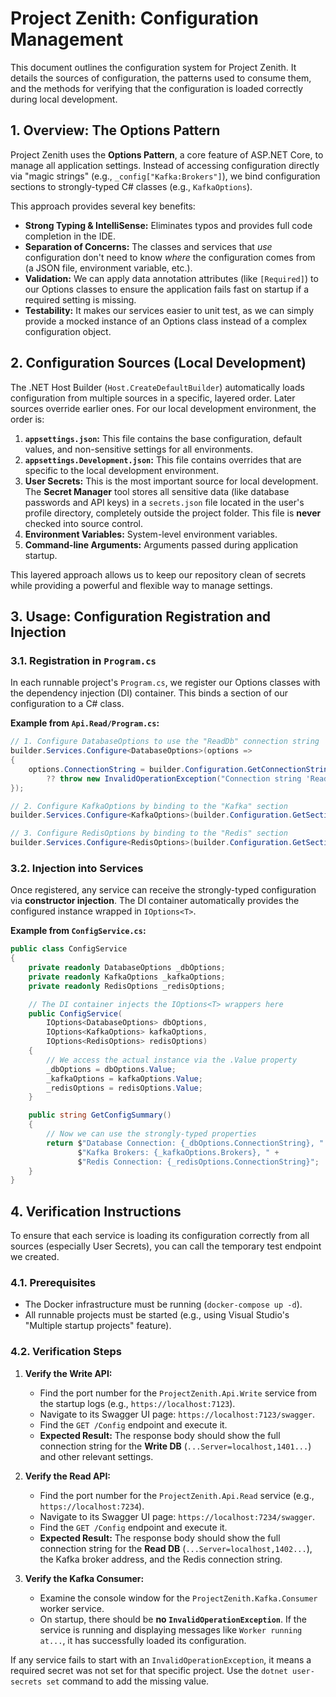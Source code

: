 # Project Zenith: Configuration Management

This document outlines the configuration system for Project Zenith. It details the sources of configuration, the patterns used to consume them, and the methods for verifying that the configuration is loaded correctly during local development.

## 1. Overview: The Options Pattern

Project Zenith uses the **Options Pattern**, a core feature of ASP.NET Core, to manage all application settings. Instead of accessing configuration directly via "magic strings" (e.g., `_config["Kafka:Brokers"]`), we bind configuration sections to strongly-typed C# classes (e.g., `KafkaOptions`).

This approach provides several key benefits:

- **Strong Typing & IntelliSense:** Eliminates typos and provides full code completion in the IDE.
- **Separation of Concerns:** The classes and services that _use_ configuration don't need to know _where_ the configuration comes from (a JSON file, environment variable, etc.).
- **Validation:** We can apply data annotation attributes (like `[Required]`) to our Options classes to ensure the application fails fast on startup if a required setting is missing.
- **Testability:** It makes our services easier to unit test, as we can simply provide a mocked instance of an Options class instead of a complex configuration object.

## 2. Configuration Sources (Local Development)

The .NET Host Builder (`Host.CreateDefaultBuilder`) automatically loads configuration from multiple sources in a specific, layered order. Later sources override earlier ones. For our local development environment, the order is:

1.  **`appsettings.json`:** This file contains the base configuration, default values, and non-sensitive settings for all environments.
2.  **`appsettings.Development.json`:** This file contains overrides that are specific to the local development environment.
3.  **User Secrets:** This is the most important source for local development. The **Secret Manager** tool stores all sensitive data (like database passwords and API keys) in a `secrets.json` file located in the user's profile directory, completely outside the project folder. This file is **never** checked into source control.
4.  **Environment Variables:** System-level environment variables.
5.  **Command-line Arguments:** Arguments passed during application startup.

This layered approach allows us to keep our repository clean of secrets while providing a powerful and flexible way to manage settings.

## 3. Usage: Configuration Registration and Injection

### 3.1. Registration in `Program.cs`

In each runnable project's `Program.cs`, we register our Options classes with the dependency injection (DI) container. This binds a section of our configuration to a C# class.

**Example from `Api.Read/Program.cs`:**

```csharp
// 1. Configure DatabaseOptions to use the "ReadDb" connection string
builder.Services.Configure<DatabaseOptions>(options =>
{
    options.ConnectionString = builder.Configuration.GetConnectionString("ReadDb")
        ?? throw new InvalidOperationException("Connection string 'ReadDb' not found.");
});

// 2. Configure KafkaOptions by binding to the "Kafka" section
builder.Services.Configure<KafkaOptions>(builder.Configuration.GetSection("Kafka"));

// 3. Configure RedisOptions by binding to the "Redis" section
builder.Services.Configure<RedisOptions>(builder.Configuration.GetSection("Redis"));
```

### 3.2. Injection into Services

Once registered, any service can receive the strongly-typed configuration via **constructor injection**. The DI container automatically provides the configured instance wrapped in `IOptions<T>`.

**Example from `ConfigService.cs`:**

```csharp
public class ConfigService
{
    private readonly DatabaseOptions _dbOptions;
    private readonly KafkaOptions _kafkaOptions;
    private readonly RedisOptions _redisOptions;

    // The DI container injects the IOptions<T> wrappers here
    public ConfigService(
        IOptions<DatabaseOptions> dbOptions,
        IOptions<KafkaOptions> kafkaOptions,
        IOptions<RedisOptions> redisOptions)
    {
        // We access the actual instance via the .Value property
        _dbOptions = dbOptions.Value;
        _kafkaOptions = kafkaOptions.Value;
        _redisOptions = redisOptions.Value;
    }

    public string GetConfigSummary()
    {
        // Now we can use the strongly-typed properties
        return $"Database Connection: {_dbOptions.ConnectionString}, " +
               $"Kafka Brokers: {_kafkaOptions.Brokers}, " +
               $"Redis Connection: {_redisOptions.ConnectionString}";
    }
}
```

## 4. Verification Instructions

To ensure that each service is loading its configuration correctly from all sources (especially User Secrets), you can call the temporary test endpoint we created.

### 4.1. Prerequisites

- The Docker infrastructure must be running (`docker-compose up -d`).
- All runnable projects must be started (e.g., using Visual Studio's "Multiple startup projects" feature).

### 4.2. Verification Steps

1.  **Verify the Write API:**

    - Find the port number for the `ProjectZenith.Api.Write` service from the startup logs (e.g., `https://localhost:7123`).
    - Navigate to its Swagger UI page: `https://localhost:7123/swagger`.
    - Find the `GET /Config` endpoint and execute it.
    - **Expected Result:** The response body should show the full connection string for the **Write DB** (`...Server=localhost,1401...`) and other relevant settings.

2.  **Verify the Read API:**

    - Find the port number for the `ProjectZenith.Api.Read` service (e.g., `https://localhost:7234`).
    - Navigate to its Swagger UI page: `https://localhost:7234/swagger`.
    - Find the `GET /Config` endpoint and execute it.
    - **Expected Result:** The response body should show the full connection string for the **Read DB** (`...Server=localhost,1402...`), the Kafka broker address, and the Redis connection string.

3.  **Verify the Kafka Consumer:**
    - Examine the console window for the `ProjectZenith.Kafka.Consumer` worker service.
    - On startup, there should be **no `InvalidOperationException`**. If the service is running and displaying messages like `Worker running at...`, it has successfully loaded its configuration.

If any service fails to start with an `InvalidOperationException`, it means a required secret was not set for that specific project. Use the `dotnet user-secrets set` command to add the missing value.

```

```
